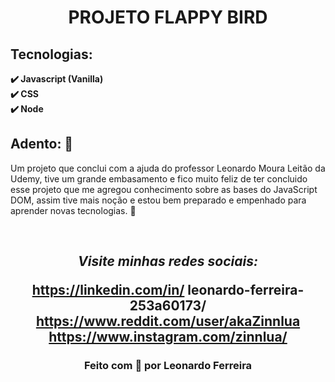 <h1 align="center"> PROJETO FLAPPY BIRD </h1>

## Tecnologias:

<b> ✔️ Javascript (Vanilla) <br> </b>
<b> ✔️ CSS <br> </b>
<b> ✔️ Node <br> </b>

## Adento: 🔔
 Um projeto que conclui com a ajuda do professor Leonardo Moura Leitão da Udemy, tive um grande embasamento e fico muito feliz de ter concluido esse projeto que me agregou conhecimento sobre as bases do JavaScript DOM, assim tive mais noção e estou bem preparado e empenhado para aprender novas tecnologias. 🙂

<br>
  
<h2 align="center"><i>Visite minhas redes sociais: </i>

<br>

<a href>https://linkedin.com/in/ leonardo-ferreira-253a60173/  </a>
<br>
<a href>https://www.reddit.com/user/akaZinnlua </a>
<br>
<a href>https://www.instagram.com/zinnlua/</a> 

<h3 align="center"> Feito com 💜 por Leonardo Ferreira </h3>